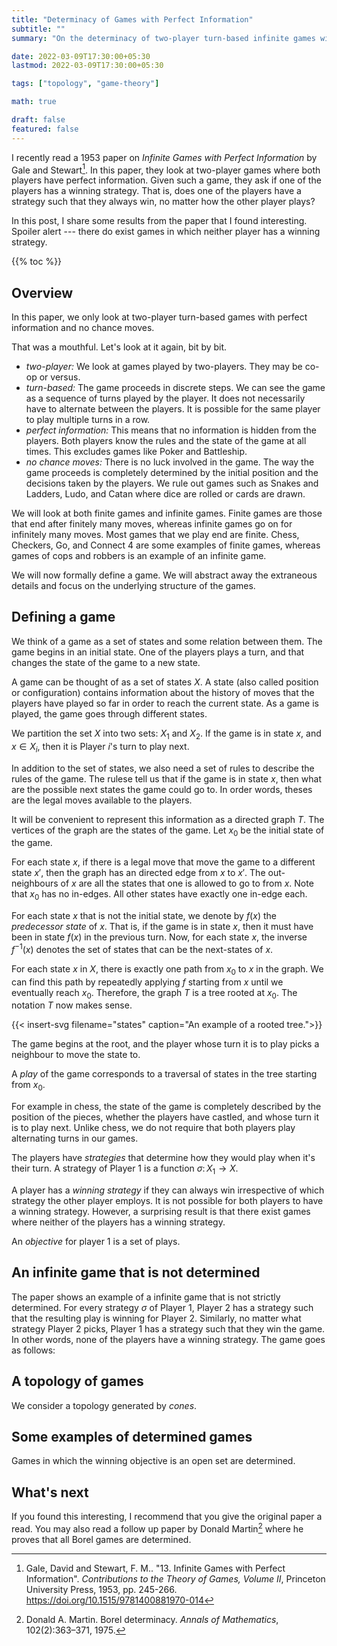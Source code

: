 ```yaml
---
title: "Determinacy of Games with Perfect Information"
subtitle: ""
summary: "On the determinacy of two-player turn-based infinite games with perfect information"

date: 2022-03-09T17:30:00+05:30
lastmod: 2022-03-09T17:30:00+05:30

tags: ["topology", "game-theory"]

math: true

draft: false
featured: false
---
```


I recently read a 1953 paper on _Infinite Games with Perfect Information_ by Gale and Stewart[^GS53]. In this paper, they look at two-player games where both players have perfect information. Given such a game, they ask if one of the players has a winning strategy. That is, does one of the players have a strategy such that they always win, no matter how the other player plays? 

In this post, I share some results from the paper that I found interesting. Spoiler alert --- there do exist games in which neither player has a winning strategy. 


{{% toc %}}

## Overview 

In this paper, we only look at two-player turn-based games with perfect information and no chance moves. 

That was a mouthful. Let's look at it again, bit by bit.

- _two-player:_ We look at games played by two-players. They may be co-op or versus.
- _turn-based:_ The game proceeds in discrete steps. We can see the game as a sequence of turns played by the player. It does not necessarily have to alternate between the players. It is possible for the same player to play multiple turns in a row. 
- _perfect information:_ This means that no information is hidden from the players. Both players know the rules and the state of the game at all times. This excludes games like Poker and Battleship. 
- _no chance moves:_ There is no luck involved in the game. The way the game proceeds is completely determined by the initial position and the decisions taken by the players. We rule out games such as Snakes and Ladders, Ludo, and Catan where dice are rolled or cards are drawn. 

We will look at both finite games and infinite games. Finite games are those that end after finitely many moves, whereas infinite games go on for infinitely many moves. Most games that we play end are finite.
Chess, Checkers, Go, and Connect 4 are some examples of finite games, whereas games of cops and robbers is an example of an infinite game. 

We will now formally define a game. We will abstract away the extraneous details and focus on the underlying structure of the games.  

## Defining a game

We think of a game as a set of states and some relation between them. The game begins in an initial state. One of the players plays a turn, and that changes the state of the game to a new state. 

A game can be thought of as a set of states $X$. A state (also called position or configuration) contains information about the history of moves that the players have played so far in order to reach the current state.
As a game is played, the game goes through different states. 

We partition the set $X$ into two sets: $X_1$ and $X_2$. If the game is in state $x$, and  $x \in X_i$, then it is Player $i$'s turn to play next. 

In addition to the set of states, we also need a set of rules to describe the rules of the game. The rulese tell us that if the game is in state $x$, then what are the possible next states the game could go to. In order words, theses are the legal moves available to the players. 

It will be convenient to represent this information as a directed graph $T$. The vertices of the graph are the states of the game. 
Let $x_0$ be the initial state of the game. 

For each state $x$, if there is a legal move that move the game to a different state $x'$, then the graph has an directed edge from $x$ to $x'$. The out-neighbours of $x$ are all the states that one is allowed to go to from $x$. 
Note that $x_0$ has no in-edges. All other states have exactly one in-edge each.

For each state $x$ that is not the initial state, we denote by $f(x)$ the _predecessor state_ of $x$. That is, if the game is in state $x$, then it must have been in state $f(x)$ in the previous turn. Now, for each state $x$, the inverse $f^{-1}(x)$ denotes the set of states that can be the next-states of $x$. 

For each state $x$ in $X$, there is exactly one path from $x_0$ to $x$ in the graph. We can find this path by repeatedly applying $f$ starting from $x$ until we eventually reach $x_0$. Therefore, the graph $T$ is a tree rooted at $x_0$. The notation $T$ now makes sense. 


{{< insert-svg filename="states" caption="An example of a rooted tree.">}}

The game begins at the root, and the player whose turn it is to play picks a neighbour to move the state to.


A _play_ of the game corresponds to a traversal of states in the tree starting from $x_0$. 

For example in chess, the state of the game is completely described by the position of the pieces, whether the players have castled, and whose turn it is to play next. Unlike chess, we do not require that both players play alternating turns in our games. 

The players have _strategies_ that determine how they would play when it's their turn. A strategy of Player 1 is a function $\sigma \colon X_1 \to X$. 

A player has a _winning strategy_ if they can always win irrespective of which strategy the other player employs. It is not possible for both players to have a winning strategy. However, a surprising result is that there exist games where neither of the players has a winning strategy. 

An _objective_ for player 1 is a set of plays. 


## An infinite game that is not determined

The paper shows an example of a infinite game that is not strictly determined. For every strategy $\sigma$ of Player 1, Player 2 has a strategy such that the resulting play is winning for Player 2. Similarly, no matter what strategy Player 2 picks, Player 1 has a strategy such that they win the game. In other words, none of the players have a winning strategy. The game goes as follows:


## A topology of games

We consider a topology generated by _cones_. 

## Some examples of determined games

Games in which the winning objective is an open set are determined. 

## What's next

If you found this interesting, I recommend that you give the original paper a read. You may also read a follow up paper by Donald Martin[^Mar75] where he proves that all Borel games are determined. 



[^GS53]: Gale, David and Stewart, F. M.. "13. Infinite Games with Perfect Information". _Contributions to the Theory of Games, Volume II_, Princeton University Press, 1953, pp. 245-266. https://doi.org/10.1515/9781400881970-014

[^Mar75]: Donald A. Martin. Borel determinacy. _Annals of Mathematics_, 102(2):363–371, 1975.
